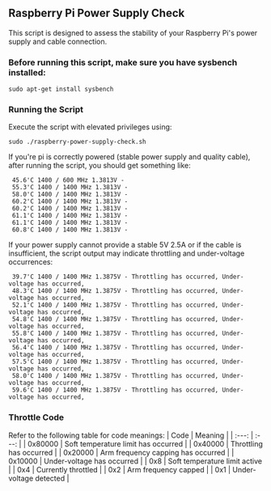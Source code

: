 ## Raspberry Pi Power Supply Check
This script is designed to assess the stability of your Raspberry Pi's power supply and cable connection.

### Before running this script, make sure you have sysbench installed:
```
sudo apt-get install sysbench
```

### Running the Script
Execute the script with elevated privileges using:


```
sudo ./raspberry-power-supply-check.sh
```


 If you're pi is correctly powered (stable power supply and quality cable), after running the script, you should get something like:
```
 45.6'C 1400 / 600 MHz 1.3813V -
 55.3'C 1400 / 1400 MHz 1.3813V -
 58.0'C 1400 / 1400 MHz 1.3813V -
 60.2'C 1400 / 1400 MHz 1.3813V -
 60.2'C 1400 / 1400 MHz 1.3813V -
 61.1'C 1400 / 1400 MHz 1.3813V -
 61.1'C 1400 / 1400 MHz 1.3813V -
 60.8'C 1400 / 1400 MHz 1.3813V -
```
If your power supply cannot provide a stable 5V 2.5A or if the cable is insufficient, the script output may indicate throttling and under-voltage occurrences:
```
 39.7'C 1400 / 1400 MHz 1.3875V - Throttling has occurred, Under-voltage has occurred,
 48.3'C 1400 / 1400 MHz 1.3875V - Throttling has occurred, Under-voltage has occurred,
 52.1'C 1400 / 1400 MHz 1.3875V - Throttling has occurred, Under-voltage has occurred,
 54.8'C 1400 / 1400 MHz 1.3875V - Throttling has occurred, Under-voltage has occurred,
 55.8'C 1400 / 1400 MHz 1.3875V - Throttling has occurred, Under-voltage has occurred,
 56.4'C 1400 / 1400 MHz 1.3875V - Throttling has occurred, Under-voltage has occurred,
 57.5'C 1400 / 1400 MHz 1.3875V - Throttling has occurred, Under-voltage has occurred,
 58.0'C 1400 / 1400 MHz 1.3875V - Throttling has occurred, Under-voltage has occurred,
 59.6'C 1400 / 1400 MHz 1.3875V - Throttling has occurred, Under-voltage has occurred,
```

### Throttle Code
Refer to the following table for code meanings:
| Code | Meaning | 
| :---: | :---: |
| 0x80000 | Soft temperature limit has occurred |
| 0x40000 | Throttling has occurred |
| 0x20000 | Arm frequency capping has occurred |
| 0x10000 | Under-voltage has occurred |
| 0x8 | Soft temperature limit active |
| 0x4 | Currently throttled |
| 0x2 | Arm frequency capped |
| 0x1 | Under-voltage detected |